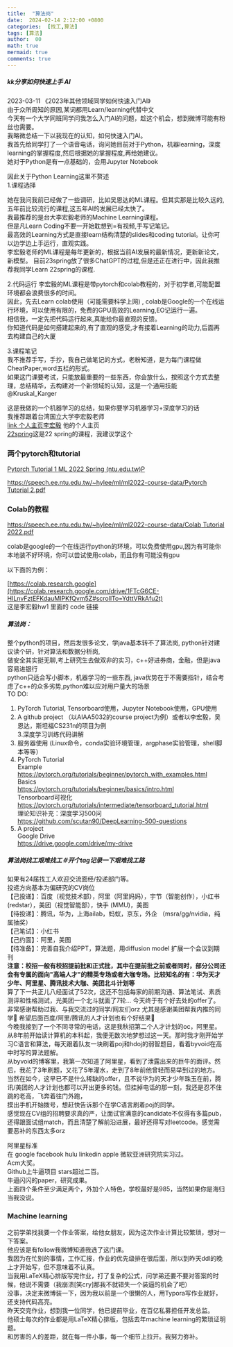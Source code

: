 ```yaml
---
title:  "算法岗"
date:  2024-02-14 2:12:00 +0800
categories:  [找工,算法] 
tags: [算法]     
author:  00                    
math: true
mermaid: true
comments: true
---
```

##### kk分享如何快速上手 AI
2023-03-11
《2023年其他领域同学如何快速入门AI》<br>
由于众所周知的原因,某词都用Learn/learning代替中文<br>
今天有一个大学同班同学问我怎么入门Al的问题，趁这个机会，想到微博可能有粉丝也需要。<br>
我略微总结一下以我现在的认知，如何快速入门Al。<br>
我首先给同学打了一个语音电话，询问她目前对于Python，机器learning，深度learning的掌握程度,然后根据她的掌握程度,再给她建议。<br>
她对于Python是有一点基础的，会用Jupyter Notebook<br>

因此关于Python Learning这里不赘述<br>
1.课程选择<br>

她在我问我前已经做了一些调研，比如吴恩达的ML课程。但其实那是比较久远的,五年前比较流行的课程,这五年Al的发展已经太快了。<br>
我最推荐的是台大李宏毅老师的Machine Learning课程。<br>
但是凡Learn Coding不要一开始耽想到=有视频,手写记笔记。<br>
最高效的Learning方式是直接learn结构清楚的slides和coding tutorial。让你可以边学边上手运行，直观实践。<br>
李宏毅老师的ML课程是每年更新的，根据当前AI发展的最新情况，更新新论文，新模型。
目前23spring放了很多ChatGPT的过程,但是还正在进行中，因此我推荐我同学Learn 22spring的课程.<br>

2.代码运行
李宏毅的ML课程是带pytorch和colab教程的，对于初学者,可能配置环境都会浪费很多的时间。<br>
因此，先去Learn colab使用（可能需要科学上网) , colab是Google的一个在线运行环境，可以使用有限的，免费的GPU高效的Learning,EO记运行一遍。<br>
相信我，一定先把代码运行起来,真能给你最直观的反馈。<br>
你知道代码是如何搭建起来的,有了直观的感受,才有接着Learning的动力,后面再去构建自己的大厦<br>

3.课程笔记<br>
我不推荐手写，手抄，我自己做笔记的方式，老粉知道，是为每门课程做CheatPaper,word五栏的形式。<br>
如果这门课要考试，只能放最重要的一些东西，你会放什么，按照这个方式去整理，总结精华，去构建对一个新领域的认知，这是一个通用技能<br>
@Kruskal_Karger<br>

这是我做的一个机器学习的总结，如果你要学习机器学习+深度学习的话<br>
我推荐跟着台湾国立大学李宏毅老师<br>
[link 个人主页李宏毅](https://speech.ee.ntu.edu.tw/~hylee/index/.php) 他的个人主页<br>
[22spring](https://speech.ee.ntu.edu.tw/~hylee/ml/2022-spring.php)这是22 spring的课程，我建议学这个<br>

### 两个pytorch和tutorial<br>

[Pytorch Tutorial 1 ML 2022 Spring (ntu.edu.tw)P](https://speech.ee.ntu.edu.tw/~hylee/ml/ml2022-course-data/Pytorch%20Tutorial%201.pdf)<br>

[https://speech.ee.ntu.edu.tw/~hylee/ml/ml2022-course-data/Pytorch Tutorial 2.pdf](https://speech.ee.ntu.edu.tw/~hylee/ml/ml2022-course-data/Pytorch%20Tutorial%202.pdf)<br>

### Colab的教程<br>

[https://speech.ee.ntu.edu.tw/~hylee/ml/ml2022-course-data/Colab Tutorial 2022.pdf](https://speech.ee.ntu.edu.tw/~hylee/ml/ml2022-course-data/Colab%20Tutorial%202022.pdf)<br>

colab是google的一个在线运行python的环境，可以免费使用gpu,因为有可能你本地装不好环境，你可以尝试使用colab，而且你有可能没有gpu<br>

以下面的为例：<br>

[https://colab.research.google](https://colab.research.google.com/drive/1FTcG6CE-HILnvFztEFKdauMIPKfQvm5Z#scrollTo=YdttVRkAfu2t)<br>
这是李宏毅hw1 里面的 code 链接<br>

##### 算法岗：<br>
整个python的项目，然后发很多论文，学java基本转不了算法岗, python针对建议读个研，针对算法和数据分析岗,<br>
做安全其实挺无聊,考上研究生去做双非的实习，c++好进券商，金融，但是java容易进银行<br>
python只适合写小脚本，机器学习的一些东西, java优势在于不需要指针，结合考虑了c++的众多劣势,python难以应对用户量大的场景<br>
TO DO:<br>

1. PyTorch Tutorial, Tensorboard使用，Jupyter Notebook使用，GPU使用<br>
2. A github project （以AIAA5032的course project为例）或者以李宏毅，吴恩达，斯坦福CS231n的项目为例<br>
3.深度学习训练代码讲解<br>
3. 服务器使用 (Linux命令，conda实验环境管理，argphase实验管理，shell脚本等等）<br>
4. PyTorch Tutorial<br>
Example<br>
https://pytorch.org/tutorials/beginner/pytorch_with_examples.html<br>
Basics<br>
https://pytorch.org/tutorials/beginner/basics/intro.html<br>
Tensorboard可视化<br>
https://pytorch.org/tutorials/intermediate/tensorboard_tutorial.html<br>
理论知识补充：深度学习500问<br>
https://github.com/scutan90/DeepLearning-500-questions<br>
5. A project<br>
Google Drive<br>
https://drive.google.com/drive/my-drive<br>


##### 算法岗找工艰难找工＃开个tag记录一下艰难找工路 <br>
如果有24届找工人欢迎交流面经/投递部门等。<br>
投递方向基本为偏研究的CV岗位<br>
【己投递】：百度（视觉技术部），阿里（阿里妈妈），宇节（智能创作），小红书 (redstar），美团（视觉智能部），快手 (MMU)，美图<br>
【待投递】：腾讯，华为，上海ailab，蚂蚁，京东，外企 （msra/gg/nvidia，纯属抽奖）<br>
【己笔试】：小红书<br>
【己约面】：阿里，美图<br>
【待准备】：完善自我介绍PPT，算法题，用diffusion model 扩展一个会议到期刊<br>
**注意：校招一般有校招提前批和正式批，其中在提前批之前或者同时，部分公司还会有专属的面向"高端人才"的精英专场或者大咖专场。比较知名的有：华为天才少年、阿里星、腾讯技术大咖、美团北斗计划等**<br>
算了下一共正儿八经面试了52次，这还不包括每家的前期沟通、算法笔试、素质测评和性格测试，光美团一个北斗就面了7轮... 今天终于有个好去处的offer了。<br>
非常感谢帮助过我、与我交流过的同学/网友们orz 尤其是感谢美团帮我内推的同学🙏 希望后面百度/阿里/腾讯的人才计划也有个好结果🙏<br>
今晚我接到了一个不同寻常的电话，这是我秋招第二个人才计划的oc，阿里星。<br>
从8年前开始读计算机的本科起，我便无数次地梦想过这一天。那时我才刚开始学习C语言和算法，每天跟着队友一块刷着poj和hdoj的弱智题目，看着byvoid在高中时写的算法题解。<br>
从byvoid的博客里，我第一次知道了阿里星，看到了泄露出来的巨牛的面评。然后，我花了3年刷题，又花了5年灌水，走到了8年前他曾轻而易举到过的地方。<br>
当然在如今，这早已不是什么稀缺的offer，且不说华为的天才少年珠玉在前，腾讯/美团的人才计划也都可以开出更多的钱。但挂掉电话的那一刻，我还是忍不住跳的老高，飞奔着往门外跑，<br>
摸出手机开始拨号，想赶快告诉那个在学C语言刷着poj的同学。<br>
感觉现在CV组的招聘要求真的严，让面试官满意的candidate不仅得有多篇pub，还得跟面试组match，而且清楚了解前沿进展，最好还得写对leetcode。感觉需要恶补的东西太多orz<br>

阿里星标准<br>
在 google facebook hulu linkedin apple 微软亚洲研究院实习过。<br>
Acm大奖。<br>
Github上牛逼项目 stars超过二百。<br>
牛逼闪闪的paper，研究成果。<br>
上面四个条件至少满足两个，外加个人特色，学校最好是985，当然如果你是海归当我没说。<br>

### Machine learning

之前学弟找我要一个作业答案，给他女朋友，因为这次作业计算比较繁琐，想对一下答案。<br>
他应该是有follow我微博知道我选了这门课。<br>
我因为在忙别的事情，工作汇报，作业的优先级排在很后面，所以到昨天ddl的晚上才开始写，但不意味着不认真。<br>
当我用LaTeX精心排版写完作业，打了复杂的公式，问学弟还要不要对答案的时候，他说不需要（我崩溃[笑cry]那我不就错失一个装逼的机会了吧）<br>
没事，决定来微博装一下，因为我以前是一个很懒的人，用Typora写作业就好，还支持代码高亮。<br>
昨天交完作业，想到我一位同学，他已提前毕业，在百亿私募担任开发总监。<br>
他硕士每次的作业都是用LaTeX精心排版，包括去年machine learning的繁琐证明题。<br>
和厉害的人的差距，就在每一件小事，每一个细节上拉开。我努力弥补。<br>
